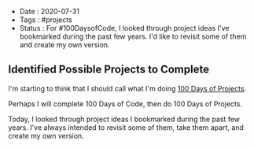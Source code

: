 - Date : 2020-07-31
- Tags : #projects
- Status : For #100DaysofCode, I looked through project ideas I've bookmarked during the past few years. I'd like to revisit some of them and create my own version.

## Identified Possible Projects to Complete

I'm starting to think that I should call what I'm doing [100 Days of Projects](https://100daysofprojects.carrd.co/). 

Perhaps I will complete 100 Days of Code, then do 100 Days of Projects.

Today, I looked through project ideas I bookmarked during the past few years. I've always intended to revisit some of them, take them apart, and create my own version.
